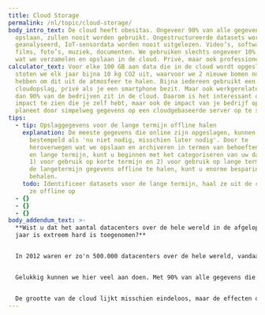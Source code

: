 ```yaml
---
title: Cloud Storage
permalink: /nl/topic/cloud-storage/
body_intro_text: De cloud heeft obesitas. Ongeveer 90% van alle gegevens die we
  opslaan, zullen nooit worden gebruikt. Ongestructureerde datasets worden nooit
  geanalyseerd, IoT-sensordata worden nooit uitgelezen. Video’s, software,
  films, foto’s, muziek, documenten. We gebruiken slechts ongeveer 10% van alles
  wat we verzamelen en opslaan in de cloud. Privé, maar ook professioneel.
calculator_text: Voor elke 100 GB aan data die in de cloud wordt opgeslagen,
  stoten we elk jaar bijna 10 kg CO2 uit, waarvoor we 2 nieuwe bomen nodig
  hebben om dit uit de atmosfeer te halen. Bijna iedereen gebruikt een soort van
  cloudopslag, privé als je een smartphone bezit. Maar ook werkgerelateerd. Meer
  dan 90% van de bedrijven zit in de cloud. Daarom is het interessant om de
  impact te zien die je zelf hebt, maar ook de impact van je bedrijf op de
  planeet door simpelweg gegevens op een cloudgebaseerde server op te slaan.
tips:
  - tip: Opslaggegevens voor de lange termijn offline halen
    explanation: De meeste gegevens die online zijn opgeslagen, kunnen worden
      bestempeld als 'nu niet nodig, misschien later nodig'. Door te
      heroverwegen wat we opslaan en archiveren in termen van behoeften op korte
      en lange termijn, kunt u beginnen met het categoriseren van uw datasets in
      1) voor gebruik op korte termijn en 2) voor gebruik op lange termijn. Door
      de langetermijn gegevens offline te halen, kunt u enorme besparingen
      behalen.
    todo: Identificeer datasets voor de lange termijn, haal ze uit de cloud en sla
      ze offline op
  - {}
  - {}
  - {}
body_addendum_text: >-
  **Wist u dat het aantal datacenters over de hele wereld in de afgelopen 10
  jaar is extreem hard is toegenomen?**


  In 2012 waren er zo'n 500.000 datacenters over de hele wereld, vandaag zijn dat er meer dan 8 miljoen en de komende jaren zullen dat er nog veel meer worden. De toch al zwaarlijvige cloud wordt dikker en dikker. De energiebehoefte verdubbelt elke 4 jaar, waardoor cloudopslag de snelst groeiende energieverbruikende sector ter wereld is. Als we zo doorgaan, zal in 2040 naar schatting 14% van de CO2-uitstoot in de wereld worden veroorzaakt door de elektriciteitsvraag van datacenters.


  Gelukkig kunnen we hier veel aan doen. Met 90% van alle gegevens die nooit worden gebruikt, met veel gegevens die zijn opgeslagen voor langdurige verzameling, met veel dubbele invoer en met niet-geoptimaliseerde applicatieconfiguraties, zijn er veel gebieden waarop we efficiënter kunnen worden in het gebruik van cloudopslagruimten.


  De grootte van de cloud lijkt misschien eindeloos, maar de effecten op aarde zijn heel reëel. Het is tijd om wat op te ruimen in onze privé- en bedrijfsclouds.
---
```

